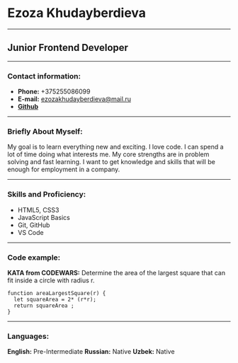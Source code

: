 # Ezoza Khudayberdieva
***
## Junior Frontend Developer

***
### Contact information:
* **Phone:** +375255086099
* **E-mail:** ezozakhudayberdieva@mail.ru
* **[Github](адрес "https://github.com/Ezoza111")**

***
### Briefly About Myself:
My goal is to learn everything new and exciting. I love code. 
I can spend a lot of time doing what interests me. 
My core strengths are in problem solving and fast learning. 
I want to get knowledge and skills that will be enough for employment in a company.

***
### Skills and Proficiency:
* HTML5, CSS3
* JavaScript Basics
* Git, GitHub
* VS Code

***
### Code example:
**KATA from CODEWARS:**  Determine the area of the largest square that can fit inside a circle with radius r.

```
function areaLargestSquare(r) {
  let squareArea = 2* (r*r);
  return squareArea ; 
}

 ```

 ***
 ### Languages:
**English:** Pre-Intermediate
**Russian:** Native
**Uzbek:** Native